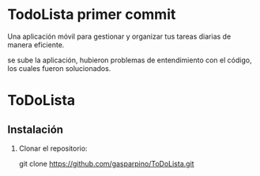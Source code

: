 # TodoLista  primer commit
  Una aplicación móvil para gestionar y organizar tus tareas diarias de manera eficiente.

  se sube la aplicación, hubieron problemas de entendimiento con el código, los cuales fueron solucionados. 
  # ToDoLista



## Instalación

1. Clonar el repositorio:

   git clone https://github.com/gasparpino/ToDoLista.git
